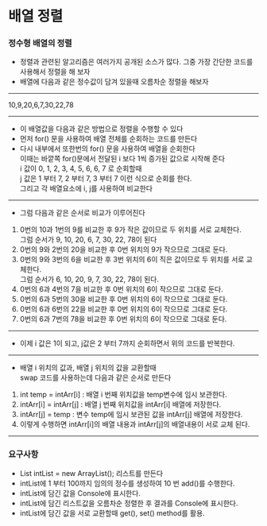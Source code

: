# 배열 정렬

### 정수형 배열의 정렬
* 정렬과 관련된 알고리즘은 여러가지 공개된 소스가 많다. 그중 가장 간단한 코드를 사용해서 정렬을 해 보자
* 배열에 다음과 같은 정수값이 담겨 있을때 오름차순 정렬을 해보자  
<hr/>

10,9,20,6,7,30,22,78

<hr/>

* 이 배열값을 다음과 같은 방법으로 정렬을 수행할 수 있다
* 먼저 for() 문을 사용하여 배열 전체를 순회하는 코드를 만든다
* 다시 내부에서 또한번의 for() 문을 사용하여 배열을 순회한다  
이때는 바깥쪽 for()문에서 전달된 i 보다 1씩 증가된 값으로 시작해 준다  
i 값이 0, 1, 2, 3, 4, 5, 6, 6, 7 로 순회할때  
j 값은 1 부터 7, 2 부터 7, 3 부터 7 이런 식으로 순회를 한다.  
그리고 각 배열요소에 i, j를 사용하여 비교한다

<hr/>

* 그럼 다음과 같은 순서로 비교가 이루어진다
1. 0번의 10과 1번의 9를 비교한 후 9가 작은 값이므로 두 위치를 서로 교체한다.  
그럼 순서가 9, 10, 20, 6, 7, 30, 22, 78이 된다
2. 0번의 9와 2번의 20을 비교한 후 0번 위치의 9가 작으므로 그대로 둔다.
3. 0번의 9와 3번의 6을 비교한 후 3번 위치의 6이 직은 값이므로 두 위치를 서로 교체한다.  
그럼 순서가 6, 10, 20, 9, 7, 30, 22, 78이 된다.
4. 0번의 6과 4번의 7을 비교한 후 0번 위치의 6이 작으므로 그대로 둔다.
5. 0번의 6과 5번의 30을 비교한 후 0번 위치의 6이 작으므로 그대로 둔다.
6. 0번의 6과 6번의 22을 비교한 후 0번 위치의 6이 작으므로 그대로 둔다.
7. 0번의 6과 7번의 78을 비교한 후 0번 위치의 6이 작으므로 그대로 둔다.

<hr/>

* 이제 i 값은 1이 되고, j값은 2 부터 7까지 순회하면서 위의 코드를 반복한다.

<hr/>

* 배열 i 위치의 값과, 배열 j 위치의 값을 교환할때  
swap 코드를 사용하는데 다음과 같은 순서로 만든다
1. int temp = intArr[i] : 배열 i 번째 위치값을 temp변수에 임시 보관한다.
2. intArr[i] = intArr[j] : 배열 j 번째 위치값을 intArr[i] 배열에 저장한다.
3. intArr[j] = temp : 변수 temp에 임시 보관된 값을 intArr[j] 배열에 저장한다.
4. 이렇게 수행하면 intArr[i]의 배열 내용과 intArr[j]의 배열내용이 서로 교체 된다.

<hr/>

### 요구사항
* List<Integer> intList = new ArrayList<Integer>(); 리스트를 만든다
* intList에 1 부터 100까지 임의의 정수를 생성하여 10 번 add()를 수행한다.
* intList에 담긴 값을 Console에 표시한다.
* intList에 담긴 리스트값을 오름차순 정렬한 후 결과를 Console에 표시한다.
* intList에 담긴 값을 서로 교환할때 get(), set() method를 활용.
